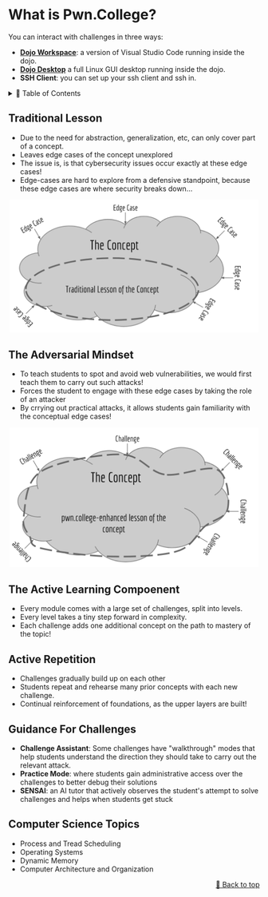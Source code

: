 # What is Pwn.College?
You can interact with challenges in three ways:

* [**Dojo Workspace**](https://pwn.college/workspace/code): a version of Visual Studio Code running inside the dojo.
* [**Dojo Desktop**](https://pwn.college/workspace/desktop) a full Linux GUI desktop running inside the dojo.
* **SSH Client**: you can set up your ssh client and ssh in.

<details>
<summary>📖 Table of Contents</summary>
  
## Table of Contents
- [Traditional Lesson](#traditional-lesson)
- [The Adversarial Mindset](#the-adversarial-mindset)
- [The Active Learning Component](#the-active-learning-component)
- [Active Repetition](#active-repetition)
- [Guidance For Challenges](#guidance-for-challenges)
- [Computer Science Topics](#computer-science-topics)
</details>

## Traditional Lesson
* Due to the need for abstraction, generalization, etc, can only cover part of a concept.
* Leaves edge cases of the concept unexplored
* The issue is, is that cybersecurity issues occur exactly at these edge cases!
* Edge-cases are hard to explore from a defensive standpoint, because these edge cases are where security breaks down...

<p align="center">
  <img src="https://github.com/thespcrewroy/Pwn.College/blob/main/01.%20GettingStarted/assets/traditional-lessons.png" alt="Demo" width="500" />
</p>

## The Adversarial Mindset
* To teach students to spot and avoid web vulnerabilities, we would first teach them to carry out such attacks!
* Forces the student to engage with these edge cases by taking the role of an attacker
* By crrying out practical attacks, it allows students gain familiarity with the conceptual edge cases!

<p align="center">
  <img src="https://github.com/thespcrewroy/Pwn.College/blob/main/01.%20GettingStarted/assets/adversarial-mindset.png" alt="Demo" width="500" />
</p>

## The Active Learning Compoenent
* Every module comes with a large set of challenges, split into levels.
* Every level takes a tiny step forward in complexity.
* Each challenge adds one additional concept on the path to mastery of the topic!

## Active Repetition
* Challenges gradually build up on each other
* Students repeat and rehearse many prior concepts with each new challenge.
* Continual reinforcement of foundations, as the upper layers are built!

## Guidance For Challenges
* **Challenge Assistant**: Some challenges have "walkthrough" modes that help students understand the direction they should take to carry out the relevant attack.
* **Practice Mode**: where students gain administrative access over the challenges to better debug their solutions
* **SENSAI**: an AI tutor that actively observes the student's attempt to solve challenges and helps when students get stuck

## Computer Science Topics
* Process and Tread Scheduling
* Operating Systems
* Dynamic Memory
* Computer Architecture and Organization

<p align="right"><a href="#top">🔼 Back to top</a></p>
